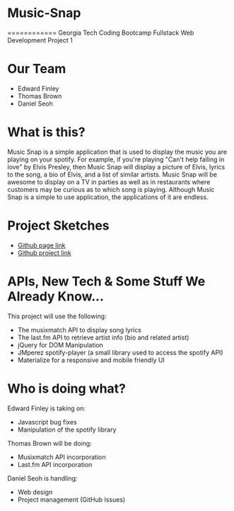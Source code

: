 # Music-Snap
============
Georgia Tech Coding Bootcamp
Fullstack Web Development
Project 1

# Our Team
* Edward Finley
* Thomas Brown
* Daniel Seoh

# What is this?
Music Snap is a simple application that is used to display the music you are playing on your spotify. For example, if you're playing "Can't help falling in love" by Elvis Presley, then Music Snap will display a picture of Elvis, lyrics to the song, a bio of Elvis, and a list of similar artists. Music Snap will be awesome to display on a TV in parties as well as in restaurants where customers may be curious as to which song is playing. Although Music Snap is a simple to use application, the applications of it are endless.

# Project Sketches
* [Github page link](https://djseoh.github.io/Music-Snap/)
* [Github project link](https://github.com/djseoh/Music-Snap)

# APIs, New Tech & Some Stuff We Already Know...
This project will use the following:
* The musixmatch API to display song lyrics
* The last.fm API to retrieve artist info (bio and related artist)
* jQuery for DOM Manipulation
* JMperez spotify-player (a small library used to access the spotify API)
* Materialize for a responsive and mobile friendly UI

# Who is doing what?
Edward Finley is taking on:
* Javascript bug fixes
* Manipulation of the spotify library

Thomas Brown will be doing:
* Musixmatch API incorporation
* Last.fm API incorporation

Daniel Seoh is handling:
* Web design
* Project management (GitHub Issues)